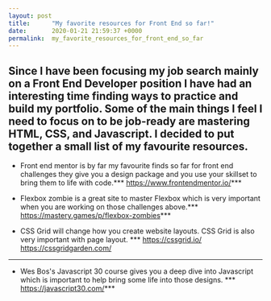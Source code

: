 ```yaml
---
layout: post
title:      "My favorite resources for Front End so far!"
date:       2020-01-21 21:59:37 +0000
permalink:  my_favorite_resources_for_front_end_so_far
---
```



## Since I have been focusing my job search mainly on a Front End Developer position I have had an interesting time finding ways to practice and build my portfolio. Some of the main things I feel I need to focus on to be job-ready are mastering HTML, CSS, and Javascript. I decided to put together a small list of my favourite resources.

* Front end mentor is by far my favourite finds so far for front end challenges they give you a design package and you use your skillset to bring them to life with code.***  https://www.frontendmentor.io/***

* Flexbox zombie is a great site to master Flexbox which is very important when you are working on those challenges above.*** https://mastery.games/p/flexbox-zombies***
 
* CSS Grid will change how you create website layouts. CSS Grid is also very important with page layout. *** https://cssgrid.io/  https://cssgridgarden.com/
 ***
* Wes Bos's Javascript 30 course gives you a deep dive into Javascript which is important to help bring some life into those designs. *** https://javascript30.com/***
 
 


